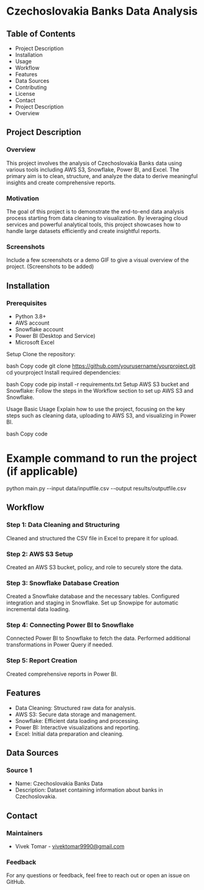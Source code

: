 
# Czechoslovakia Banks Data Analysis

## Table of Contents
* Project Description
* Installation
* Usage
* Workflow
* Features
* Data Sources
* Contributing
* License
* Contact
* Project Description
* Overview

## Project Description
### Overview
This project involves the analysis of Czechoslovakia Banks data using various tools including AWS S3, Snowflake, Power BI, and Excel. The primary aim is to clean, structure, and analyze the data to derive meaningful insights and create comprehensive reports.

### Motivation
The goal of this project is to demonstrate the end-to-end data analysis process starting from data cleaning to visualization. By leveraging cloud services and powerful analytical tools, this project showcases how to handle large datasets efficiently and create insightful reports.

### Screenshots
Include a few screenshots or a demo GIF to give a visual overview of the project. (Screenshots to be added)

## Installation
### Prerequisites
* Python 3.8+
* AWS account
* Snowflake account
* Power BI (Desktop and Service)
* Microsoft Excel

Setup
Clone the repository:

bash
Copy code
git clone https://github.com/yourusername/yourproject.git
cd yourproject
Install required dependencies:

bash
Copy code
pip install -r requirements.txt
Setup AWS S3 bucket and Snowflake:
Follow the steps in the Workflow section to set up AWS S3 and Snowflake.

Usage
Basic Usage
Explain how to use the project, focusing on the key steps such as cleaning data, uploading to AWS S3, and visualizing in Power BI.

bash
Copy code
# Example command to run the project (if applicable)
python main.py --input data/inputfile.csv --output results/outputfile.csv

## Workflow
### Step 1: Data Cleaning and Structuring
Cleaned and structured the CSV file in Excel to prepare it for upload.
### Step 2: AWS S3 Setup
Created an AWS S3 bucket, policy, and role to securely store the data.
### Step 3: Snowflake Database Creation
Created a Snowflake database and the necessary tables.
Configured integration and staging in Snowflake.
Set up Snowpipe for automatic incremental data loading.
### Step 4: Connecting Power BI to Snowflake
Connected Power BI to Snowflake to fetch the data.
Performed additional transformations in Power Query if needed.
### Step 5: Report Creation
Created comprehensive reports in Power BI.

## Features
* Data Cleaning: Structured raw data for analysis.
* AWS S3: Secure data storage and management.
* Snowflake: Efficient data loading and processing.
* Power BI: Interactive visualizations and reporting.
* Excel: Initial data preparation and cleaning.

## Data Sources
### Source 1
* Name: Czechoslovakia Banks Data
* Description: Dataset containing information about banks in Czechoslovakia.

## Contact
### Maintainers
* Vivek Tomar - vivektomar9990@gmail.com
### Feedback
For any questions or feedback, feel free to reach out or open an issue on GitHub.
